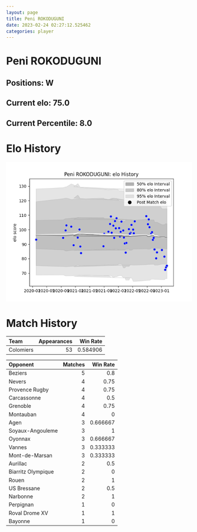 ```yaml
---  
layout: page  
title: Peni ROKODUGUNI  
date: 2023-02-24 02:27:12.525462  
categories: player  
---
```

# Peni ROKODUGUNI

## Positions: W

## Current elo: 75.0

## Current Percentile: 8.0

# Elo History


![elo history](history_PeniROKODUGUNI.png)
# Match History


| Team      |   Appearances |   Win Rate |
|:----------|--------------:|-----------:|
| Colomiers |            53 |   0.584906 |

| Opponent           |   Matches |   Win Rate |
|:-------------------|----------:|-----------:|
| Beziers            |         5 |   0.8      |
| Nevers             |         4 |   0.75     |
| Provence Rugby     |         4 |   0.75     |
| Carcassonne        |         4 |   0.5      |
| Grenoble           |         4 |   0.75     |
| Montauban          |         4 |   0        |
| Agen               |         3 |   0.666667 |
| Soyaux-Angouleme   |         3 |   1        |
| Oyonnax            |         3 |   0.666667 |
| Vannes             |         3 |   0.333333 |
| Mont-de-Marsan     |         3 |   0.333333 |
| Aurillac           |         2 |   0.5      |
| Biarritz Olympique |         2 |   0        |
| Rouen              |         2 |   1        |
| US Bressane        |         2 |   0.5      |
| Narbonne           |         2 |   1        |
| Perpignan          |         1 |   0        |
| Roval Drome XV     |         1 |   1        |
| Bayonne            |         1 |   0        |